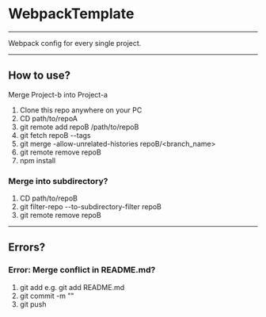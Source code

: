 # WebpackTemplate
_____
Webpack config for every single project.
______


## How to use?

Merge Project-b into Project-a

1. Clone this repo anywhere on your PC
2. CD path/to/repoA
3. git remote add repoB /path/to/repoB
4. git fetch repoB --tags
5. git merge -allow-unrelated-histories repoB/<branch_name>
6. git remote remove repoB
7. npm install

### Merge into subdirectory?
 1. CD path/to/repoB
 2. git filter-repo --to-subdirectory-filter repoB
 3. git remote remove repoB
 
 _____
 ## Errors?
 
### Error: Merge conflict in README.md?

1. git add <file> e.g. git add README.md
2. git commit -m ""
3. git push
